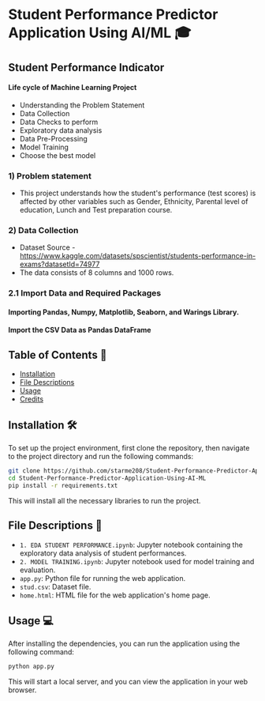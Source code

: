 
# Student Performance Predictor Application Using AI/ML :mortar_board:

## Student Performance Indicator


#### Life cycle of Machine Learning Project

- Understanding the Problem Statement
- Data Collection
- Data Checks to perform
- Exploratory data analysis
- Data Pre-Processing
- Model Training
- Choose the best model

### 1) Problem statement
- This project understands how the student's performance (test scores) is affected by other variables such as Gender, Ethnicity, Parental level of education, Lunch and Test preparation course.


### 2) Data Collection
- Dataset Source - https://www.kaggle.com/datasets/spscientist/students-performance-in-exams?datasetId=74977
- The data consists of 8 columns and 1000 rows.

### 2.1 Import Data and Required Packages
####  Importing Pandas, Numpy, Matplotlib, Seaborn, and Warings Library.

#### Import the CSV Data as Pandas DataFrame

## Table of Contents :open_file_folder:
- [Installation](#installation-hammer_and_wrench)
- [File Descriptions](#file-descriptions-file_folder)
- [Usage](#usage-computer)
- [Credits](#credits-memo)

## Installation :hammer_and_wrench:
To set up the project environment, first clone the repository, then navigate to the project directory and run the following commands:

```bash
git clone https://github.com/starme208/Student-Performance-Predictor-Application-Using-AI-ML.git
cd Student-Performance-Predictor-Application-Using-AI-ML
pip install -r requirements.txt
```

This will install all the necessary libraries to run the project.

## File Descriptions :file_folder:
- `1. EDA STUDENT PERFORMANCE.ipynb`: Jupyter notebook containing the exploratory data analysis of student performances.
- `2. MODEL TRAINING.ipynb`: Jupyter notebook used for model training and evaluation.
- `app.py`: Python file for running the web application.
- `stud.csv`: Dataset file.
- `home.html`: HTML file for the web application's home page.

## Usage :computer:
After installing the dependencies, you can run the application using the following command:

```bash
python app.py
```

This will start a local server, and you can view the application in your web browser.

